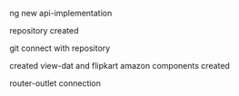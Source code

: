 ng new api-implementation

repository created

git connect with repository

created view-dat and flipkart amazon components created

router-outlet connection